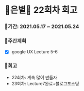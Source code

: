 # 🌼은별🌼 22회차 회고

### 🥕기간: 2021.05.17 ~ 2021.05.24

### 🍆주간계획

- [x] google UX Lecture 5-6

### 🥦회고

- 22회차: 계속 많이 만들자                                                        
- 23회차: Lecture7완료+블로그포스팅

